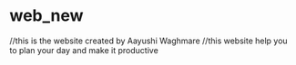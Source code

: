 # web_new
//this is the website created by Aayushi Waghmare
//this website help you to plan your day and make it productive
